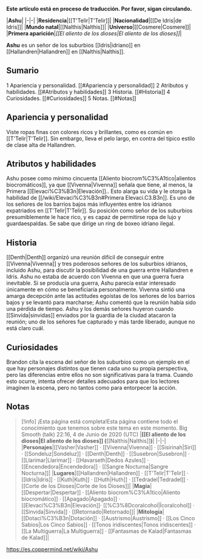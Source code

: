 **Este artículo está en proceso de traducción. Por favor, sigan circulando.**


|**Ashu**|
|-|-|
|**Residencia**|[[T'Telir\|T'Telir]]|
|**Nacionalidad**|[[De Idris\|de Idris]]|
|**Mundo natal**|[[Nalthis\|Nalthis]]|
|**Universo**|[[Cosmere\|Cosmere]]|
|**Primera aparición**|*[[El aliento de los dioses\|El aliento de los dioses]]*|

**Ashu** es un señor de los suburbios [[Idris\|idriano]] en [[Hallandren\|Hallandren]] en [[Nalthis\|Nalthis]].

## Sumario

1 Apariencia y personalidad. [[#Apariencia y personalidad]] 
2 Atributos y habilidades. [[#Atributos y habilidades]] 
3 Historia. [[#Historia]] 
4 Curiosidades. [[#Curiosidades]] 
5 Notas. [[#Notas]] 


## Apariencia y personalidad
Viste ropas finas con colores ricos y brillantes, como es común en [[T'Telir\|T'Telir]]. Sin embargo, lleva el pelo largo, en contra del típico estilo de clase alta de Hallandren.

## Atributos y habilidades
Ashu posee como mínimo cincuenta [[Aliento biocrom%C3%A1tico\|alientos biocromáticos]], ya que [[Vivenna\|Vivenna]] señala que tiene, al menos, la Primera [[Elevaci%C3%B3n\|Elevación]].. Esto alarga su vida y le otorga la habilidad de [[/wiki/Elevaci%C3%B3n#Primera Elevaci.C3.B3n]].
Es uno de los señores de los barrios bajos más influyentes entre los idrianos expatriados en [[T'Telir\|T'Telir]]. Su posición como señor de los suburbios presumiblemente le hace rico, y es capaz de permitirse ropa de lujo y guardaespaldas.
Se sabe que dirige un ring de boxeo idriano ilegal.

## Historia
[[Denth\|Denth]] organizó una reunión difícil de conseguir entre [[Vivenna\|Vivenna]] y tres poderosos señores de los suburbios idrianos, incluido Ashu, para discutir la posibilidad de una guerra entre Hallandren e Idris. Ashu no estaba de acuerdo con Vivenna en que una guerra fuera inevitable. Si se producía una guerra, Ashu parecía estar interesado únicamente en cómo se beneficiaría personalmente. Vivenna sintió una amarga decepción ante las actitudes egoístas de los señores de los barrios bajos y se levantó para marcharse; Ashu comentó que la reunión había sido una pérdida de tiempo. Ashu y los demás señores huyeron cuando [[Sinvida\|sinvidas]] enviados por la guardia de la ciudad atacaron la reunión; uno de los señores fue capturado y más tarde liberado, aunque no está claro cuál.

## Curiosidades
Brandon cita la escena del señor de los suburbios como un ejemplo en el que hay personajes distintos que tienen cada uno su propia perspectiva, pero las diferencias entre ellos no son significativas para la trama. Cuando esto ocurre, intenta ofrecer detalles adecuados para que los lectores imaginen la escena, pero no tantos como para entorpecer la acción.
## Notas

> [!info] ¡Esta página está completa!Esta página contiene todo el conocimiento que tenemos sobre este tema en este momento.
Big Smooth (talk) 22:16, 4 de Junio de 2020 (UTC)
|**[[El aliento de los dioses\|El aliento de los dioses]] (**[[Nalthis\|Nalthis]]**)**|
|-|-|
|**Personajes**|[[Vasher\|Vasher]] · [[Vivenna\|Vivenna]] · [[Sisirinah\|Siri]] · [[Sondeluz\|Sondeluz]] · [[Denth\|Denth]] · [[Susebron\|Susebron]] · [[Llarimar\|Llarimar]] · [[Havarseth\|Dedos Azules]] · [[Encendedora\|Encendedora]] · [[Sangre Nocturna\|Sangre Nocturna]]|
|**Lugares**|[[Hallandren\|Hallandren]] · [[T'Telir\|T'Telir]] · [[Idris\|Idris]] · [[Kuth\|Kuth]] · [[Huth\|Huth]] · [[Tedradel\|Tedradel]] · [[Corte de los Dioses\|Corte de los Dioses]]|
|**Magia**|[[Despertar\|Despertar]] · [[Aliento biocrom%C3%A1tico\|Aliento biocromático]] · [[Apagado\|Apagado]] · [[Elevaci%C3%B3n\|Elevación]]· [[%C3%8Dcoralcohol\|Ícoralcohol]] · [[Sinvida\|Sinvida]] · [[Retornado\|Retornado]]|
|**Mitología**|[[Dotaci%C3%B3n\|Dotación]] · [[Austrismo\|Austrismo]] · [[Los Cinco Sabios\|Los Cinco Sabios]] · [[Tonos iridiscentes\|Tonos iridiscentes]] · [[La Multiguerra\|La Multiguerra]] · [[Fantasmas de Kalad\|Fantasmas de Kalad]]|



https://es.coppermind.net/wiki/Ashu